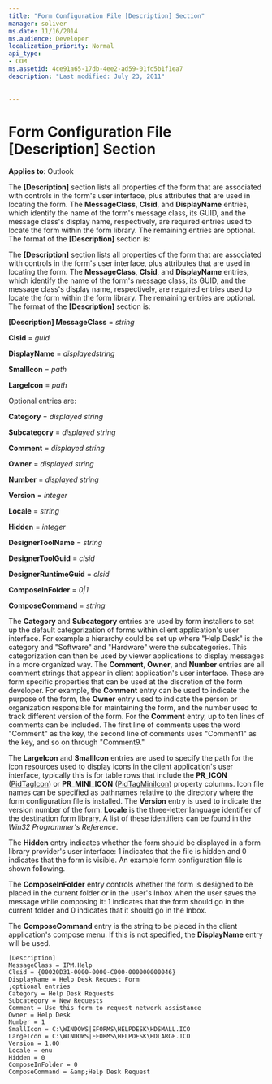```yaml
---
title: "Form Configuration File [Description] Section"
manager: soliver
ms.date: 11/16/2014
ms.audience: Developer
localization_priority: Normal
api_type:
- COM
ms.assetid: 4ce91a65-17db-4ee2-ad59-01fd5b1f1ea7
description: "Last modified: July 23, 2011"
 
 
---
```


# Form Configuration File [Description] Section

  
  
**Applies to**: Outlook 
  
The **[Description]** section lists all properties of the form that are associated with controls in the form's user interface, plus attributes that are used in locating the form. The **MessageClass**, **Clsid**, and **DisplayName** entries, which identify the name of the form's message class, its GUID, and the message class's display name, respectively, are required entries used to locate the form within the form library. The remaining entries are optional. The format of the **[Description]** section is: 
  
The **[Description]** section lists all properties of the form that are associated with controls in the form's user interface, plus attributes that are used in locating the form. The **MessageClass**, **Clsid**, and **DisplayName** entries, which identify the name of the form's message class, its GUID, and the message class's display name, respectively, are required entries used to locate the form within the form library. The remaining entries are optional. The format of the **[Description]** section is: 
  
 **[Description] MessageClass** =  _string_
  
 **Clsid** =  _guid_
  
 **DisplayName** =  _displayedstring_
  
 **SmallIcon** =  _path_
  
 **LargeIcon** =  _path_
  
Optional entries are:
  
 **Category** =  _displayed string_
  
 **Subcategory** =  _displayed string_
  
 **Comment** =  _displayed string_
  
 **Owner** =  _displayed string_
  
 **Number** =  _displayed string_
  
 **Version** =  _integer_
  
 **Locale** =  _string_
  
 **Hidden** =  _integer_
  
 **DesignerToolName** =  _string_
  
 **DesignerToolGuid** =  _clsid_
  
 **DesignerRuntimeGuid** =  _clsid_
  
 **ComposeInFolder** =  _0|1_
  
 **ComposeCommand** =  _string_
  
The **Category** and **Subcategory** entries are used by form installers to set up the default categorization of forms within client application's user interface. For example a hierarchy could be set up where "Help Desk" is the category and "Software" and "Hardware" were the subcategories. This categorization can then be used by viewer applications to display messages in a more organized way. The **Comment**, **Owner**, and **Number** entries are all comment strings that appear in client application's user interface. These are form specific properties that can be used at the discretion of the form developer. For example, the **Comment** entry can be used to indicate the purpose of the form, the **Owner** entry used to indicate the person or organization responsible for maintaining the form, and the number used to track different version of the form. For the **Comment** entry, up to ten lines of comments can be included. The first line of comments uses the word "Comment" as the key, the second line of comments uses "Comment1" as the key, and so on through "Comment9." 
  
The **LargeIcon** and **SmallIcon** entries are used to specify the path for the icon resources used to display icons in the client application's user interface, typically this is for table rows that include the **PR_ICON** ([PidTagIcon](pidtagicon-canonical-property.md)) or **PR_MINI_ICON** ([PidTagMiniIcon](pidtagminiicon-canonical-property.md)) property columns. Icon file names can be specified as pathnames relative to the directory where the form configuration file is installed. The **Version** entry is used to indicate the version number of the form. **Locale** is the three-letter language identifier of the destination form library. A list of these identifiers can be found in the  _Win32 Programmer's Reference_.
  
The **Hidden** entry indicates whether the form should be displayed in a form library provider's user interface: 1 indicates that the file is hidden and 0 indicates that the form is visible. An example form configuration file is shown following. 
  
The **ComposeInFolder** entry controls whether the form is designed to be placed in the current folder or in the user's Inbox when the user saves the message while composing it: 1 indicates that the form should go in the current folder and 0 indicates that it should go in the Inbox. 
  
The **ComposeCommand** entry is the string to be placed in the client application's compose menu. If this is not specified, the **DisplayName** entry will be used. 
  
```
[Description]
MessageClass = IPM.Help
Clsid = {00020D31-0000-0000-C000-000000000046}
DisplayName = Help Desk Request Form
;optional entries
Category = Help Desk Requests
Subcategory = New Requests
Comment = Use this form to request network assistance
Owner = Help Desk
Number = 1
SmallIcon = C:\WINDOWS|EFORMS\HELPDESK\HDSMALL.ICO
LargeIcon = C:\WINDOWS|EFORMS\HELPDESK\HDLARGE.ICO
Version = 1.00
Locale = enu
Hidden = 0
ComposeInFolder = 0
ComposeCommand = &amp;Help Desk Request
 
```


